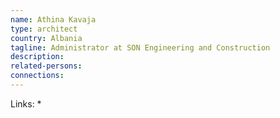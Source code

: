 ```yaml
---
name: Athina Kavaja
type: architect
country: Albania
tagline: Administrator at SON Engineering and Construction
description:
related-persons:
connections:
---
```

Links:
*

